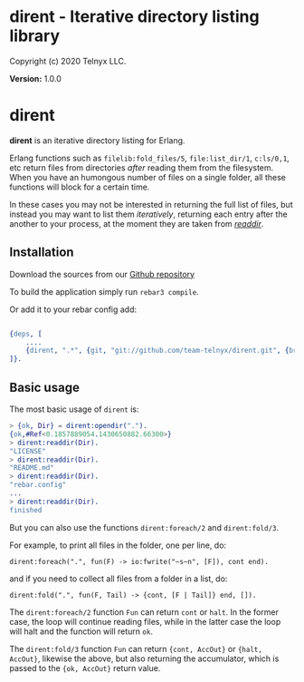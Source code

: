 # dirent - Iterative directory listing library

Copyright (c) 2020 Telnyx LLC.

__Version:__ 1.0.0

# dirent

**dirent** is an iterative directory listing for Erlang.

Erlang functions such as `filelib:fold_files/5`, `file:list_dir/1`, `c:ls/0,1`,
etc return files from directories _after_ reading them from the filesystem.
When you have an humongous number of files on a single folder, all these
functions will block for a certain time.

In these cases you may not be interested in returning the full list of files,
but instead you may want to list them _iteratively_, returning each entry after
the another to your process, at the moment they are taken from
[_readdir_](http://man7.org/linux/man-pages/man3/readdir.3.html).

## Installation

Download the sources from our [Github repository](http://github.com/team-telnyx/erlang-dirent)

To build the application simply run `rebar3 compile`.

Or add it to your rebar config add:

```erlang

{deps, [
    ....
    {dirent, ".*", {git, "git://github.com/team-telnyx/dirent.git", {branch, "master"}}}
]}.
```

## Basic usage

The most basic usage of `dirent` is:

```erlang
> {ok, Dir} = dirent:opendir(".").
{ok,#Ref<0.1857889054.1430650882.66300>}
> dirent:readdir(Dir).
"LICENSE"
> dirent:readdir(Dir).
"README.md"
> dirent:readdir(Dir).
"rebar.config"
...
> dirent:readdir(Dir).
finished
```

But you can also use the functions `dirent:foreach/2` and `dirent:fold/3`.

For example, to print all files in the folder, one per line, do:

```
dirent:foreach(".", fun(F) -> io:fwrite("~s~n", [F]), cont end).
```

and if you need to collect all files from a folder in a list, do:

```
dirent:fold(".", fun(F, Tail) -> {cont, [F | Tail]} end, []).
```

The `dirent:foreach/2` function `Fun` can return `cont` or `halt`. In the
former case, the loop will continue reading files, while in the latter case the
loop will halt and the function will return `ok`.

The `dirent:fold/3` function `Fun` can return `{cont, AccOut}` or `{halt,
AccOut}`, likewise the above, but also returning the accumulator, which is
passed to the `{ok, AccOut}` return value.
